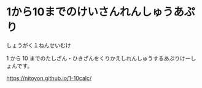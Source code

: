 1から10までのけいさんれんしゅうあぷり
=====================================

しょうがく１ねんせいむけ

1 から 10 までのたしざん・ひきざんをくりかえしれんしゅうするあぷりけーしょんです。

https://nitoyon.github.io/1-10calc/
